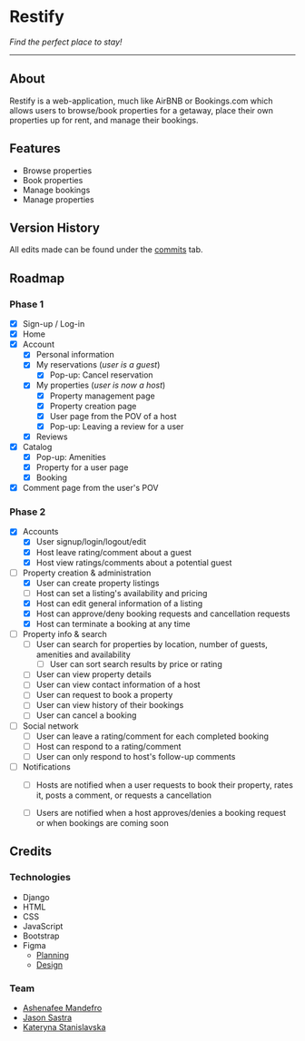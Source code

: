 # Restify

*Find the perfect place to stay!*

---

## About

Restify is a web-application, much like AirBNB or Bookings.com which allows users to browse/book properties for a getaway, place their own properties up for rent, and manage their bookings.

## Features

- Browse properties
- Book properties
- Manage bookings
- Manage properties


## Version History

All edits made can be found under the [commits](https://github.com/jason121301/restify-csc309-group2831/commits/main) tab.

## Roadmap

### Phase 1
- [x] Sign-up / Log-in
- [x] Home
- [x] Account
    - [x] Personal information
    - [x] My reservations (*user is a guest*)
        - [x] Pop-up: Cancel reservation
    - [x] My properties (*user is now a host*)
        - [x] Property management page
        - [x] Property creation page
        - [x] User page from the POV of a host  
        - [x] Pop-up: Leaving a review for a user
    - [x] Reviews
- [x] Catalog
    - [x] Pop-up: Amenities
    - [x] Property for a user page
    - [x] Booking
- [X] Comment page from the user's POV

### Phase 2
- [x] Accounts
    - [x] User signup/login/logout/edit
    - [x] Host leave rating/comment about a guest
    - [x] Host view ratings/comments about a potential guest
- [ ] Property creation & administration
    - [x] User can create property listings
    - [ ] Host can set a listing's availability and pricing
    - [x] Host can edit general information of a listing
    - [x] Host can approve/deny booking requests and cancellation requests
    - [x] Host can terminate a booking at any time
- [ ] Property info & search
    - [ ] User can search for properties by location, number of guests, amenities and availability
        - [ ] User can sort search results by price or rating
    - [ ] User can view property details
    - [ ] User can view contact information of a host
    - [ ] User can request to book a property
    - [ ] User can view history of their bookings
    - [ ] User can cancel a booking
- [ ] Social network
    - [ ] User can leave a rating/comment for each completed booking
    - [ ] Host can respond to a rating/comment
    - [ ] User can only respond to host's follow-up comments
- [ ] Notifications
    - [ ] Hosts are notified when a user requests to book their property, rates it, posts a comment, or requests a cancellation
    - [ ] Users are notified when a host approves/denies a booking request or when bookings are coming soon


## Credits

### Technologies

- Django
- HTML
- CSS
- JavaScript
- Bootstrap
- Figma
    - [Planning](https://www.figma.com/file/YRL2J8DXMkf9TjoVeqc121/Restify?node-id=0%3A1&t=T6iVhlTHlZ59OLB1-1)
    - [Design](https://www.figma.com/file/H31fLA6S9HD2z4CoH7sjNV/Restify-design?node-id=0%3A1&t=cbD3qu6tmhFL1Rt2-0)

### Team

- [Ashenafee Mandefro](https://github.com/ashenafee)
- [Jason Sastra](https://github.com/jason121301)
- [Kateryna Stanislavska](https://github.com/stankate)
